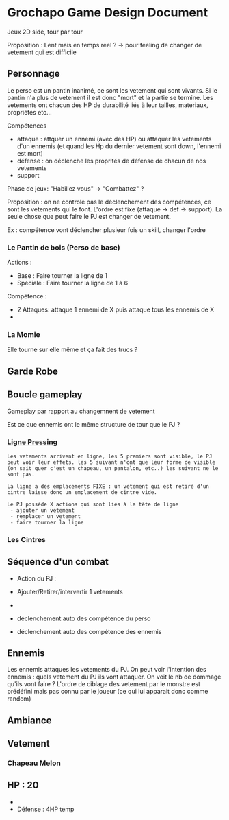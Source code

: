 # Grochapo Game Design Document

Jeux 2D side, tour par tour

Proposition : Lent mais en temps reel ? -> pour feeling de changer de vetement qui est difficile


## Personnage

Le perso est un pantin inanimé, ce sont les vetement qui sont vivants. Si le pantin n'a plus de vetement il est donc "mort" et la partie se termine. 
Les vetements ont chacun des HP de durabilité liés à leur tailles, materiaux, propriétés etc...


Compétences
 - attaque : attquer un ennemi (avec des HP) ou attaquer les vetements d'un ennemis (et quand les Hp du dernier vetement sont down, l'ennemi est mort)
 - défense : on déclenche les proprités de défense de chacun de nos vetements
 - support

 Phase de jeux: "Habillez vous" -> "Combattez" ?



Proposition : on ne controle pas le déclenchement des compétences, ce sont les vetements qui le font. L'ordre est fixe (attaque -> def -> support). La seule chose que peut faire le PJ est changer de vetement.

 Ex : compétence vont déclencher plusieur fois un skill, changer l'ordre



### Le Pantin de bois (Perso de base)

Actions :
- Base :        Faire tourner la ligne de 1
- Spéciale :    Faire tourner la ligne de 1 à 6

Compétence :
 - 2 Attaques: attaque 1 ennemi de X puis attaque tous les ennemis de X  
 - 


### La Momie
Elle tourne sur elle même et ça fait des trucs ?
 

## Garde Robe

## Boucle gameplay

Gameplay par rapport au changemnent de vetement

Est ce que ennemis ont le même structure de tour que le PJ ?

### <u>Ligne Pressing</u>

    Les vetements arrivent en ligne, les 5 premiers sont visible, le PJ peut voir leur effets. les 5 suivant n'ont que leur forme de visible (on sait quer c'est un chapeau, un pantalon, etc..) les suivant ne le sont pas.

    La ligne a des emplacements FIXE : un vetement qui est retiré d'un cintre laisse donc un emplacement de cintre vide.
    
    Le PJ possède X actions qui sont liés à la tête de ligne
     - ajouter un vetement
     - remplacer un vetement
     - faire tourner la ligne


### Les Cintres


## Séquence d'un combat

- Action du PJ :
 - Ajouter/Retirer/intervertir 1 vetements
 - 

- déclenchement auto des compétence du perso
- déclenchement auto des compétence des ennemis


## Ennemis

Les ennemis attaques les vetements du PJ. On peut voir l'intention des ennemis : quels vetement du PJ ils vont attaquer.
On voit le nb de dommage qu'ils vont faire ?
L'ordre de ciblage des vetement par le monstre est prédéfini mais pas connu par le joueur (ce qui lui apparait donc comme random)



## Ambiance


## Vetement

### Chapeau Melon
HP : 20
 -  
 - 
 - Défense : 4HP temp
